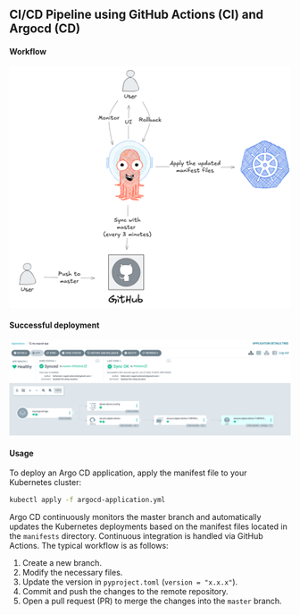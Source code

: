 ## CI/CD Pipeline using GitHub Actions (CI) and Argocd (CD)

#### Workflow
![CD with Argocd](./argocd.png)

#### Successful deployment
![Successful deployment](./successful_deployment.png)

#### Usage
To deploy an Argo CD application, apply the manifest file to your Kubernetes cluster:

```bash
kubectl apply -f argocd-application.yml
```

Argo CD continuously monitors the master branch and automatically updates the Kubernetes deployments based on the manifest files located in the `manifests` directory. Continuous integration is handled via GitHub Actions. The typical workflow is as follows:

1. Create a new branch.
2. Modify the necessary files.
3. Update the version in `pyproject.toml` (`version = "x.x.x"`).
4. Commit and push the changes to the remote repository.
5. Open a pull request (PR) to merge the changes into the `master` branch.

